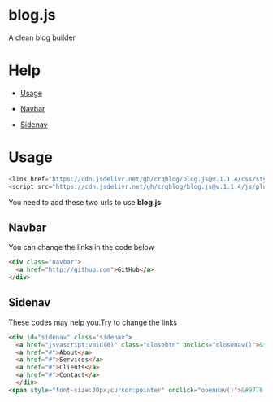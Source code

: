 # blog.js
A clean blog builder
# Help
* [Usage](https://github.com/crqblog/blog.js/#Usage)

* [Navbar](https://github.com/crqblog/blog.js/#Navbar)

* [Sidenav](https://github.com/crqblog/blog.js/#Sidenav)
# Usage
```javascript
<link href="https://cdn.jsdelivr.net/gh/crqblog/blog.js@v.1.1.4/css/style.css" rel="stylesheet">
<script src="https://cdn.jsdelivr.net/gh/crqblog/blog.js@v.1.1.4/js/plugins.js"></script>
```
You need to add these two urls to use **blog.js**
## Navbar
You can change the links in the code below
```html
<div class="navbar">
  <a href="http://github.com">GitHub</a>
</div>
```
## Sidenav
These codes may help you.Try to change the links
```html
<div id="sidenav" class="sidenav">
  <a href="jsvascript:void(0)" class="closebtn" onclick="closenav()">&times;</a>
  <a href="#">About</a>
  <a href="#">Services</a>
  <a href="#">Clients</a>
  <a href="#">Contact</a>
  </div>
<span style="font-size:30px;cursor:pointer" onclick="opennav()">&#9776;</span>
```
